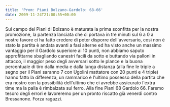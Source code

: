 ```yaml
---
title: 'Prom: Piani Bolzano-Gardolo: 68-66'
date: 2009-11-24T21:00:55+00:00
---
```

Sul campo dei Piani di Bolzano è maturata la prima sconfitta per la nostra promozione, la partenza lanciata che ci portava in tre minuti sul 6 a 0 a nostre favore ci ha fatto credere di poter disporre dell'avversario, così non è stato la partita è andata avanti a fasi alterne ed ha visto anche un massimo vantaggio per il Gardolo superiore ai 10 punti, non abbiamo saputo approfittarne sbagliando canestri facili da sotto e buttando via palloni in attacco, il maggior peso degli avversari sotto le plance e la buona percentuale di tiro dalla media e dalla lunga distanza (alla fine le triple a segno per il Piani saranno 7 con Ugolini mattatore con 20 punti e 4 triple) hanno fatto la differenza, un rammarico è l'ultimo possesso della partita che era nostro con la possibilità dell'ultimo che ci avrebbe assicurato l'extra time ma la palla è rimbalzata sul ferro. Alla fine Piani 68 Gardolo 66. Faremo tesoro degli errori e lavoreremo per un pronto riscatto già venerdì contro Bressanone. Forza ragazzi.